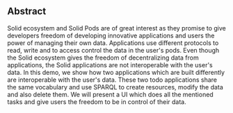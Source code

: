 ## Abstract

Solid ecosystem and Solid Pods are of great interest as they promise to give developers freedom of developing innovative applications and users the power of managing their own data. Applications use different protocols to read, write and to access control the data in the user's pods. Even though the Solid ecosystem gives the freedom of decentralizing data from applications,  the Solid applications are not interoperable with the user's data. In this demo, we show how two applications which are built differently are interoperable with the user's data. These two todo applications share the same vocabulary and use SPARQL to create resources, modify the data and also delete them. We will present a UI which does all the mentioned tasks and give users the freedom to be in control of their data.